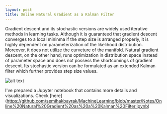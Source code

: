 ```yaml
---
layout: post
title: Online Natural Gradient as a Kalman Filter
---
```


Gradient descent and its stochastic versions are widely used iterative methods in learning tasks. Although it is guaranteed that gradient descent converges to a local mininma if the step size is arranged properly, it is highly dependent on parameterization of the likelihood distribution. Moreover, it does not utilize the curveture of the manifold. Natural gradient descent, on the other hand, runs optimization in distribution space instead of parameter space and does not possess the shortcomings of gradient descent. Its stochastic version can be formulated as an extended Kalman filter which further provides step size values.

![alt text](https://semihakbayrak.github.io/images/NGIF.png "Factor Graph Representation")

I've prepared a Jupyter notebook that contains more details and visualizations. Check [here] (https://github.com/semihakbayrak/MachineLearning/blob/master/Notes/Online%20Natural%20Gradient%20as%20a%20Kalman%20Filter.ipynb)
